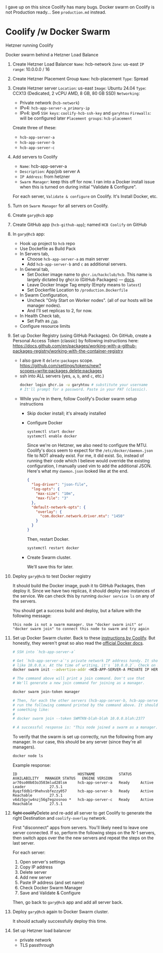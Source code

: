 I gave up on this since Coolify has many bugs. Docker swarm on Coolify is not
Production ready... See `production.md` instead.

# Coolify /w Docker Swarm

Hetzner running Coolify

Docker swarm behind a Hetzner Load Balance

1. Create Hetzner Load Balancer
   `Name`: hcb-network
   `Zone`: us-east
   `IP range`: 10.0.0.0 / 16
2. Create Hetzner Placement Group
   `Name`: hcb-placement
   `Type`: Spread
3. Create Hetzner server
   `Location`: us-east
   `Image`: Ubuntu 24.04
   `Type`: CCX13 (Dedicated, 2 vCPU AMD, 8 GB, 80 GB SSD)
   `Networking`:
   - Private network (`hcb-network`)
   - IPv4: `hcb-app-server-a_primary-ip`
   - IPv4: ipv6
   `SSH keys`: `coolify-hcb-ssh-key` and `garyhtou`
   `Firewalls`: will be configured later
   `Placement groups`: `hcb-placement`

   Create three of these:
   - `hcb-app-server-a`
   - `hcb-app-server-b`
   - `hcb-app-server-c`
4. Add servers to Coolify
   - `Name`: hcb-app-server-a
   - `Description`: App/job server A
   - `IP Address`: from hetzner
   - `Swarm Manager`: keep this off for now. I ran into a Docker install issue
      when this is turned on during initial "Validate & Configure".

   For each server, `Validate & configure` on Coolify.
   It's Install Docker, etc.

5. Turn on `Swarm Manager` for all servers on Coolify.
6. Create `gary@hcb` app
7. Create GitHub app (`hcb-github-app`); named `HCB Coolify` on GitHub
8. In `gary@hcb` app:
   - Hook up project to `hcb` repo
   - Use Dockefile as Build Pack
   - In Servers tab,
      - Choose `hcb-app-server-a` as main server
      - Add `hcb-app-server-b` and `c` as additional servers.
   - In General tab,
      - Set Docker image name to `ghcr.io/hackclub/hcb`. This name is largely
        dictated by ghcr.io (GitHub
        Packages) — [docs](https://docs.github.com/en/packages/working-with-a-github-packages-registry/working-with-the-container-registry#pushing-container-images).
      - Leave Docker Image Tag empty (Empty means to `latest`)
      - Set Dockerfile Location to `/production.Dockerfile`
   - In Swarm Configuration,
      - Uncheck "Only Start on Worker nodes". (all of our hosts will be manager nodes).
      - And I'll set replicas to 2, for now.
   - In Health Check tab,
      - Set Path as [`/up`](https://github.com/hackclub/hcb/pull/9534).
   - Configure resource limits
9. Set up Docker Registry (using GitHub Packages). On GitHub, create a Personal
   Access Token (classic) by following instructions
   here: https://docs.github.com/en/packages/working-with-a-github-packages-registry/working-with-the-container-registry
   - I also gave it `delete:packages` scope. https://github.com/settings/tokens/new?scopes=write:packages,delete:packages
   - ssh into ALL servers (yes, `a`, `b`, and `c`, etc.)
     ```bash
     docker login ghcr.io -u garyhtou # substitute your username
     # It'll prompt for a password. Paste in your PAT (classic).
     ```
   - While you're in there, follow Coolify's Docker swarm setup instructions
      - Skip docker install; it's already installed
      - Configure Docker
        ```bash
        systemctl start docker
        systemctl enable docker
        ```
        Since we're on Hetzner, we also need to configure the MTU. Coolify's
        docs seem to expect for the `/etc/docker/daemon.json` file to NOT
        already exist. For me, it did exist. So, instead of running their code
        which I believe would override the existing configuration, I manually
        used vim to add the additional JSON. Here's what my `daemon.json` looked
        like at the end.
        
        ```json
        {
          "log-driver": "json-file",
          "log-opts": {
            "max-size": "10m",
            "max-file": "3"
          },
          "default-network-opts": {
            "overlay": {
              "com.docker.network.driver.mtu": "1450"
            }
          }
        }
        ```

        Then, restart Docker.
        ```bash
        systemctl restart docker
        ```
      - Create Swarm cluster.

        We'll save this for later.
10. Deploy `gary@hcb` to test Docker registry

    It should build the Docker image, push it to GitHub Packages, then deploy
    it. Since we have two replicas, it should deploy two instances of the
    service. We can check this by running `docker service ls` on any of the
    servers.

    You should get a success build and deploy, but a failure with the following
    message:
    ```
    this node is not a swarm manager. Use "docker swarm init" or "docker swarm join" to connect this node to swarm and try again
    ```
11. Set up Docker Swarm cluster.
    Back to
    these [instructions by Coolify](https://coolify.io/docs/knowledge-base/docker/swarm#create-a-swarm-cluster).
    But honestly, they weren't great so also read the [official Docker docs](https://docs.docker.com/engine/swarm/swarm-tutorial/create-swarm/).
    ```bash
    # SSH into `hcb-app-server-a`
    
    # Get `hcb-app-server-a`'s private network IP address handy. It should look
    # like 10.0.0.x. At the time of writing, it's `10.0.0.2`. Check on Hetzner.
    docker swarm init --advertise-addr <HCB-APP-SERVER-A PRIVATE IP HERE>

    # The command above will print a join command. Don't use that
    # We'll generate a new join command for joining as a manager.

    docker swarm join-token manager
    
    # Then, for each the other servers (hcb-app-server-b, hcb-app-server-c, etc.),
    # run the following command printed by the command above. It should look
    # something like:
    #
    # docker swarm join --token SWMTKN-blah-blah 10.0.0.blah:2377
    
    # A successful response is: "This node joined a swarm as a manager."
    ``` 
    
    To verify that the swarm is set up correctly, run the following from any
    manager. In our case, this should be any server (since they're all managers).
    ```bash
    docker node ls
    ```
    Example response:
    ```
    ID                            HOSTNAME           STATUS    AVAILABILITY   MANAGER STATUS   ENGINE VERSION
    ar70so00b03o3503mlud28lsm     hcb-app-server-a   Ready     Active         Leader           27.5.1
    8yqzfddb1r9hehvsbfezzy057     hcb-app-server-b   Ready     Active         Reachable        27.5.1
    v6dz5gvjw4nzj56g7egzosnoo *   hcb-app-server-c   Ready     Active         Reachable        27.5.1
    ```
12. ~~fight coolify~~Delete and re-add all server to get Coolify to generate
    the right Destination and `coolify-overlay` network.

    First "disconnect" apps from servers. You'll likely need to leave one server
    connected. If so, perform the following steps on the N-1 servers, then switch
    apps over the the new servers and repeat the steps on the last server.

    For each server:
    1. Open server's settings
    2. Copy IP address
    3. Delete server
    4. Add new server
    5. Paste IP address (and set name)
    6. Check Docker Swarm Manager
    7. Save and Validate & Configure

    Then, go back to `gary@hcb` app and add all server back.

13. Deploy `gary@hcb` again to Docker Swarm cluster.

    It should actually successfully deploy this time.

14. Set up Hetzner load balancer
    - private network
    - TLS passthrough

